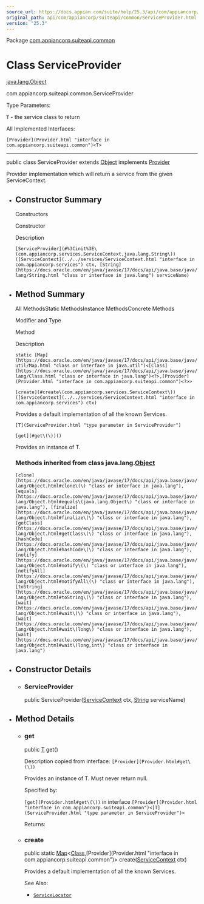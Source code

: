 ```yaml
---
source_url: https://docs.appian.com/suite/help/25.3/api/com/appiancorp/suiteapi/common/ServiceProvider.html
original_path: api/com/appiancorp/suiteapi/common/ServiceProvider.html
version: "25.3"
---
```


Package [com.appiancorp.suiteapi.common](package-summary.html)

# Class ServiceProvider<T>

[java.lang.Object](https://docs.oracle.com/en/java/javase/17/docs/api/java.base/java/lang/Object.html "class or interface in java.lang")

com.appiancorp.suiteapi.common.ServiceProvider<T>

Type Parameters:

`T` - the service class to return

All Implemented Interfaces:

`[Provider](Provider.html "interface in com.appiancorp.suiteapi.common")<T>`

* * *

public class ServiceProvider<T> extends [Object](https://docs.oracle.com/en/java/javase/17/docs/api/java.base/java/lang/Object.html "class or interface in java.lang") implements [Provider](Provider.html "interface in com.appiancorp.suiteapi.common")<T>

Provider implementation which will return a service from the given ServiceContext.

-   ## Constructor Summary

    Constructors

    Constructor

    Description

    `[ServiceProvider](#%3Cinit%3E\(com.appiancorp.services.ServiceContext,java.lang.String\))([ServiceContext](../../services/ServiceContext.html "interface in com.appiancorp.services") ctx, [String](https://docs.oracle.com/en/java/javase/17/docs/api/java.base/java/lang/String.html "class or interface in java.lang") serviceName)`

-   ## Method Summary

    All MethodsStatic MethodsInstance MethodsConcrete Methods

    Modifier and Type

    Method

    Description

    `static [Map](https://docs.oracle.com/en/java/javase/17/docs/api/java.base/java/util/Map.html "class or interface in java.util")<[Class](https://docs.oracle.com/en/java/javase/17/docs/api/java.base/java/lang/Class.html "class or interface in java.lang")<?>,[Provider](Provider.html "interface in com.appiancorp.suiteapi.common")<?>>`

    `[create](#create\(com.appiancorp.services.ServiceContext\))([ServiceContext](../../services/ServiceContext.html "interface in com.appiancorp.services") ctx)`

    Provides a default implementation of all the known Services.

    `[T](ServiceProvider.html "type parameter in ServiceProvider")`

    `[get](#get\(\))()`

    Provides an instance of T.

    ### Methods inherited from class java.lang.[Object](https://docs.oracle.com/en/java/javase/17/docs/api/java.base/java/lang/Object.html "class or interface in java.lang")

    `[clone](https://docs.oracle.com/en/java/javase/17/docs/api/java.base/java/lang/Object.html#clone\(\) "class or interface in java.lang"), [equals](https://docs.oracle.com/en/java/javase/17/docs/api/java.base/java/lang/Object.html#equals\(java.lang.Object\) "class or interface in java.lang"), [finalize](https://docs.oracle.com/en/java/javase/17/docs/api/java.base/java/lang/Object.html#finalize\(\) "class or interface in java.lang"), [getClass](https://docs.oracle.com/en/java/javase/17/docs/api/java.base/java/lang/Object.html#getClass\(\) "class or interface in java.lang"), [hashCode](https://docs.oracle.com/en/java/javase/17/docs/api/java.base/java/lang/Object.html#hashCode\(\) "class or interface in java.lang"), [notify](https://docs.oracle.com/en/java/javase/17/docs/api/java.base/java/lang/Object.html#notify\(\) "class or interface in java.lang"), [notifyAll](https://docs.oracle.com/en/java/javase/17/docs/api/java.base/java/lang/Object.html#notifyAll\(\) "class or interface in java.lang"), [toString](https://docs.oracle.com/en/java/javase/17/docs/api/java.base/java/lang/Object.html#toString\(\) "class or interface in java.lang"), [wait](https://docs.oracle.com/en/java/javase/17/docs/api/java.base/java/lang/Object.html#wait\(\) "class or interface in java.lang"), [wait](https://docs.oracle.com/en/java/javase/17/docs/api/java.base/java/lang/Object.html#wait\(long\) "class or interface in java.lang"), [wait](https://docs.oracle.com/en/java/javase/17/docs/api/java.base/java/lang/Object.html#wait\(long,int\) "class or interface in java.lang")`

-   ## Constructor Details

    -   ### ServiceProvider

        public ServiceProvider([ServiceContext](../../services/ServiceContext.html "interface in com.appiancorp.services") ctx, [String](https://docs.oracle.com/en/java/javase/17/docs/api/java.base/java/lang/String.html "class or interface in java.lang") serviceName)

-   ## Method Details

    -   ### get

        public [T](ServiceProvider.html "type parameter in ServiceProvider") get()

        Description copied from interface: `[Provider](Provider.html#get\(\))`

        Provides an instance of T. Must never return null.

        Specified by:

        `[get](Provider.html#get\(\))` in interface `[Provider](Provider.html "interface in com.appiancorp.suiteapi.common")<[T](ServiceProvider.html "type parameter in ServiceProvider")>`

        Returns:

    -   ### create

        public static [Map](https://docs.oracle.com/en/java/javase/17/docs/api/java.base/java/util/Map.html "class or interface in java.util")<[Class](https://docs.oracle.com/en/java/javase/17/docs/api/java.base/java/lang/Class.html "class or interface in java.lang")<?>,[Provider](Provider.html "interface in com.appiancorp.suiteapi.common")<?>> create([ServiceContext](../../services/ServiceContext.html "interface in com.appiancorp.services") ctx)

        Provides a default implementation of all the known Services.

        See Also:

        -   [`ServiceLocator`](ServiceLocator.html "class in com.appiancorp.suiteapi.common")